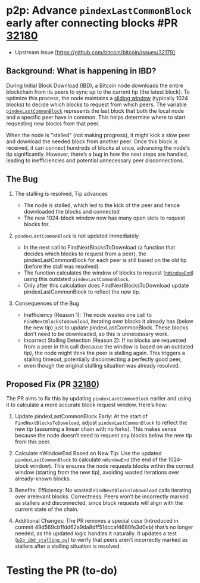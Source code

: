 # p2p: Advance `pindexLastCommonBlock` early after connecting blocks #PR [32180](https://github.com/bitcoin/bitcoin/pull/32180)

- Upstream Issue [https://github.com/bitcoin/bitcoin/issues/32179]

## Background: What is happening in IBD?
During Initial Block Download (IBD), a Bitcoin node downloads the entire blockchain from its peers to sync up to the current tip (the latest block). 
To optimize this process, the node maintains a [sliding window](https://github.com/bitcoin/bitcoin/blob/bb92bb36f211b88e4c1aa031a4364795cbd24767/src/net_processing.cpp#L110C1-L114C56) (typically 1024 blocks) to decide which blocks to request from which peers. 
The variable [`pindexLastCommonBlock`](https://github.com/bitcoin/bitcoin/blob/bb92bb36f211b88e4c1aa031a4364795cbd24767/src/net_processing.cpp#L412) represents the last block that both the local node and a specific peer have in common. 
This helps determine where to start requesting new blocks from that peer.

When the node is "stalled" (not making progress), it might kick a slow peer and download the needed block from another peer. 
Once this block is received, it can connect hundreds of blocks at once, advancing the node's tip significantly. 
However, there’s a bug in how the next steps are handled, leading to inefficiencies and potential unnecessary peer disconnections.

## The Bug 

1. The stalling is resolved, Tip advances
    - The node is stalled, which led to the  kick of the peer and hence downloaded the blocks and connected
    - The new 1024-block window now has many open slots to request blocks for.

2. `pindexLastCommonBlock` is not updated immediately
   - In the next call to FindNextBlocksToDownload (a function that decides which blocks to request from a peer), the pindexLastCommonBlock for each peer is still based on the old tip (before the stall was resolved).
   - The function calculates the window of blocks to request ([`nWindowEnd`](https://github.com/bitcoin/bitcoin/blob/e1dfa4faebf3192dc4d60b8f27d47d497b7dd25a/src/net_processing.cpp#L1386)) using this outdated `pindexLastCommonBlock`.
   - Only after this calculation does FindNextBlocksToDownload update pindexLastCommonBlock to reflect the new tip.

3. Consequences of the Bug
   - Inefficiency (Reason 1): The node wastes one call to `FindNextBlocksToDownload`, iterating over blocks it already has (below the new tip) just to update pindexLastCommonBlock. These blocks don’t need to be downloaded, so this is unnecessary work.
   - Incorrect Stalling Detection (Reason 2): If no blocks are requested from a peer in this call (because the window is based on an outdated tip), the node might think the peer is stalling again. This triggers a stalling timeout, potentially disconnecting a perfectly good peer,
   - even though the original stalling situation was already resolved.
  

## Proposed Fix (PR [32180](https://github.com/bitcoin/bitcoin/pull/32180))

The PR aims to fix this by updating `pindexLastCommonBlock` earlier and using it to calculate a more accurate block request window. Here’s how:

1. Update pindexLastCommonBlock Early:
  At the start of `FindNextBlocksToDownload`, adjust `pindexLastCommonBlock` to reflect the new tip (assuming a linear chain with no forks). This makes sense because the node doesn’t need to request any blocks below the new tip from this peer.

2. Calculate nWindowEnd Based on New Tip:
  Use the updated `pindexLastCommonBlock` to calculate `nWindowEnd` (the end of the 1024-block window).
  This ensures the node requests blocks within the correct window (starting from the new tip), avoiding wasted iterations over already-known blocks.

3. Benefits:
  Efficiency: No wasted `FindNextBlocksToDownload` calls iterating over irrelevant blocks.
  Correctness: Peers won’t be incorrectly marked as stallers and disconnected, since block requests will align with the current state of the chain.

4. Additional Changes:
  The PR removes a special case (introduced in commit 49d569cb1fdd62a9da8dff51dccaf4680fe3d0eb) that’s no longer needed, as the updated logic handles it naturally.
  It updates a test ([`p2p_ibd_stalling.py`](https://github.com/bitcoin/bitcoin/pull/32180/files#diff-503244ba97da2cc2db93fd6e7cfda5fff3db7bd0e78d637e3519fd556003341a)) to verify that peers aren’t incorrectly marked as stallers after a stalling situation is resolved.


# Testing the PR (to-do)







